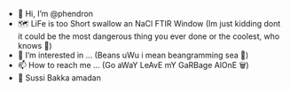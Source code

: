 - 👋 Hi, I’m @phendron
- 🗺️ LiFe is too Short swallow an NaCl FTIR Window (Im just kidding dont it could be the most dangerous thing you ever done or the coolest, who knows 🥨)
- 👀 I’m interested in ... (Beans uWu i mean beangramming sea 🥺) 
- 📫 How to reach me ... (Go aWaY LeAvE mY GaRBage AlOnE 🗑️)
- 🪿 Sussi Bakka amadan

<!---
phendron/phendron is a ✨ special ✨ repository because its `README.md` (this file) appears on your GitHub profile.
You can click the Preview link to take a look at your changes.
--->
